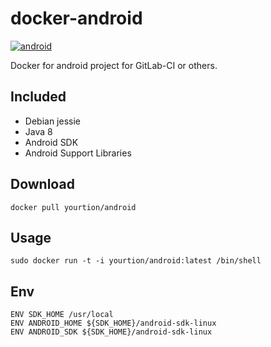 # docker-android

[![android](http://dockeri.co/image/yourtion/android)](https://hub.docker.com/r/yourtion/android/)

Docker for android project for GitLab-CI or others.

## Included

* Debian jessie
* Java 8
* Android SDK
* Android Support Libraries

## Download

```shell
docker pull yourtion/android
```

## Usage

```shell
sudo docker run -t -i yourtion/android:latest /bin/shell
```

## Env

```shell
ENV SDK_HOME /usr/local
ENV ANDROID_HOME ${SDK_HOME}/android-sdk-linux
ENV ANDROID_SDK ${SDK_HOME}/android-sdk-linux
```
